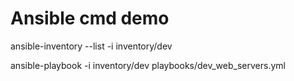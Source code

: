 # Ansible cmd demo

<!-- Check dev inventory -->
ansible-inventory --list -i inventory/dev

<!-- Run playbook -->
ansible-playbook -i inventory/dev playbooks/dev_web_servers.yml
